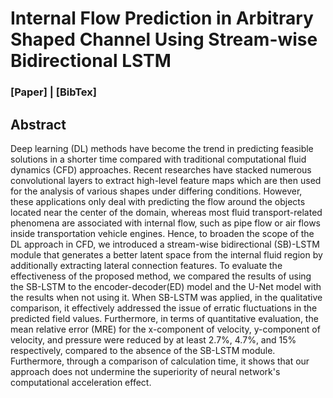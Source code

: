# Internal Flow Prediction in Arbitrary Shaped Channel Using Stream-wise Bidirectional LSTM
### [Paper] | [BibTex]

## Abstract

Deep learning (DL) methods have become the trend in predicting feasible solutions in a shorter time compared with traditional computational fluid dynamics (CFD) approaches. Recent researches have stacked numerous convolutional layers to extract high-level feature maps which are then used for the analysis of various shapes under differing conditions. However, these applications only deal with predicting the flow around the objects located near the center of the domain, whereas most fluid transport-related phenomena are associated with internal flow, such as pipe flow or air flows inside transportation vehicle engines. Hence, to broaden the scope of the DL approach in CFD, we introduced a stream-wise bidirectional (SB)-LSTM module that generates a better latent space from the internal fluid region by additionally extracting lateral connection features. To evaluate the effectiveness of the proposed method, we compared the results of using the SB-LSTM to the encoder-decoder(ED) model and the U-Net model with the results when not using it. When SB-LSTM was applied, in the qualitative comparison, it effectively addressed the issue of erratic fluctuations in the predicted field values. Furthermore, in terms of quantitative evaluation, the mean relative error (MRE) for the x-component of velocity, y-component of velocity, and pressure were reduced by at least 2.7%, 4.7%, and 15% respectively, compared to the absence of the SB-LSTM module. Furthermore, through a comparison of calculation time, it shows that our approach does not undermine the superiority of neural network's computational acceleration effect.

